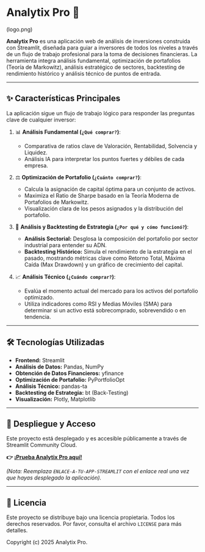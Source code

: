 #  Analytix Pro 🚀

(logo.png)

**Analytix Pro** es una aplicación web de análisis de inversiones construida con Streamlit, diseñada para guiar a inversores de todos los niveles a través de un flujo de trabajo profesional para la toma de decisiones financieras. La herramienta integra análisis fundamental, optimización de portafolios (Teoría de Markowitz), análisis estratégico de sectores, backtesting de rendimiento histórico y análisis técnico de puntos de entrada.

---

## ✨ Características Principales

La aplicación sigue un flujo de trabajo lógico para responder las preguntas clave de cualquier inversor:

1.  📊 **Análisis Fundamental (`¿Qué comprar?`)**:
    *   Comparativa de ratios clave de Valoración, Rentabilidad, Solvencia y Liquidez.
    *   Análisis IA para interpretar los puntos fuertes y débiles de cada empresa.

2.  ⚖️ **Optimización de Portafolio (`¿Cuánto comprar?`)**:
    *   Calcula la asignación de capital óptima para un conjunto de activos.
    *   Maximiza el Ratio de Sharpe basado en la Teoría Moderna de Portafolios de Markowitz.
    *   Visualización clara de los pesos asignados y la distribución del portafolio.

3.  🔬 **Análisis y Backtesting de Estrategia (`¿Por qué y cómo funcionó?`)**:
    *   **Análisis Sectorial:** Desglosa la composición del portafolio por sector industrial para entender su ADN.
    *   **Backtesting Histórico:** Simula el rendimiento de la estrategia en el pasado, mostrando métricas clave como Retorno Total, Máxima Caída (Max Drawdown) y un gráfico de crecimiento del capital.

4.  📈 **Análisis Técnico (`¿Cuándo comprar?`)**:
    *   Evalúa el momento actual del mercado para los activos del portafolio optimizado.
    *   Utiliza indicadores como RSI y Medias Móviles (SMA) para determinar si un activo está sobrecomprado, sobrevendido o en tendencia.

---

## 🛠️ Tecnologías Utilizadas

*   **Frontend:** Streamlit
*   **Análisis de Datos:** Pandas, NumPy
*   **Obtención de Datos Financieros:** yfinance
*   **Optimización de Portafolio:** PyPortfolioOpt
*   **Análisis Técnico:** pandas-ta
*   **Backtesting de Estrategia:** bt (Back-Testing)
*   **Visualización:** Plotly, Matplotlib

---

## 🚀 Despliegue y Acceso

Este proyecto está desplegado y es accesible públicamente a través de Streamlit Community Cloud.

**👉 [¡Prueba Analytix Pro aquí!](ENLACE-A-TU-APP-STREAMLIT)**

*(Nota: Reemplaza `ENLACE-A-TU-APP-STREAMLIT` con el enlace real una vez que hayas desplegado la aplicación).*

---

## 📜 Licencia

Este proyecto se distribuye bajo una licencia propietaria. Todos los derechos reservados. Por favor, consulta el archivo `LICENSE` para más detalles.

Copyright (c) 2025 Analytix Pro.
